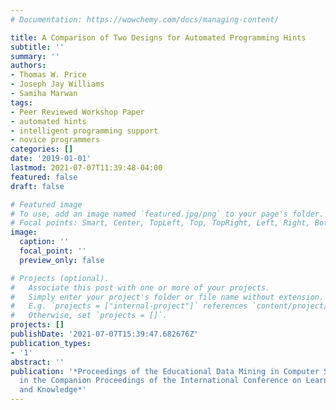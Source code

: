 ```yaml
---
# Documentation: https://wowchemy.com/docs/managing-content/

title: A Comparison of Two Designs for Automated Programming Hints
subtitle: ''
summary: ''
authors:
- Thomas W. Price
- Joseph Jay Williams
- Samiha Marwan
tags:
- Peer Reviewed Workshop Paper
- automated hints
- intelligent programming support
- novice programmers
categories: []
date: '2019-01-01'
lastmod: 2021-07-07T11:39:48-04:00
featured: false
draft: false

# Featured image
# To use, add an image named `featured.jpg/png` to your page's folder.
# Focal points: Smart, Center, TopLeft, Top, TopRight, Left, Right, BottomLeft, Bottom, BottomRight.
image:
  caption: ''
  focal_point: ''
  preview_only: false

# Projects (optional).
#   Associate this post with one or more of your projects.
#   Simply enter your project's folder or file name without extension.
#   E.g. `projects = ["internal-project"]` references `content/project/deep-learning/index.md`.
#   Otherwise, set `projects = []`.
projects: []
publishDate: '2021-07-07T15:39:47.682676Z'
publication_types:
- '1'
abstract: ''
publication: '*Proceedings of the Educational Data Mining in Computer Science Workshop
  in the Companion Proceedings of the International Conference on Learning Analytics
  and Knowledge*'
---
```

